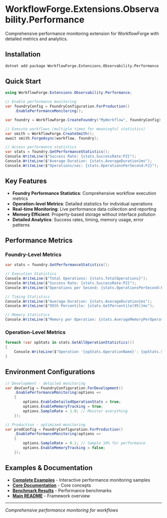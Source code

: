# WorkflowForge.Extensions.Observability.Performance

Comprehensive performance monitoring extension for WorkflowForge with detailed metrics and analytics.

## Installation

```bash
dotnet add package WorkflowForge.Extensions.Observability.Performance
```

## Quick Start

```csharp
using WorkflowForge.Extensions.Observability.Performance;

// Enable performance monitoring
var foundryConfig = FoundryConfiguration.ForProduction()
    .EnablePerformanceMonitoring();

var foundry = WorkflowForge.CreateFoundry("MyWorkflow", foundryConfig);

// Execute workflows (multiple times for meaningful statistics)
var smith = WorkflowForge.CreateSmith();
await smith.ForgeAsync(workflow, foundry);

// Access performance statistics
var stats = foundry.GetPerformanceStatistics();
Console.WriteLine($"Success Rate: {stats.SuccessRate:P2}");
Console.WriteLine($"Average Duration: {stats.AverageDuration}ms");
Console.WriteLine($"Operations/sec: {stats.OperationsPerSecond:F2}");
```

## Key Features

- **Foundry Performance Statistics**: Comprehensive workflow execution metrics
- **Operation-level Metrics**: Detailed statistics for individual operations
- **Real-time Monitoring**: Live performance data collection and reporting
- **Memory Efficient**: Property-based storage without interface pollution
- **Detailed Analytics**: Success rates, timing, memory usage, error patterns

## Performance Metrics

### Foundry-Level Metrics
```csharp
var stats = foundry.GetPerformanceStatistics();

// Execution Statistics
Console.WriteLine($"Total Operations: {stats.TotalOperations}");
Console.WriteLine($"Success Rate: {stats.SuccessRate:P2}");
Console.WriteLine($"Operations per Second: {stats.OperationsPerSecond:F2}");

// Timing Statistics
Console.WriteLine($"Average Duration: {stats.AverageDuration}ms");
Console.WriteLine($"95th Percentile: {stats.GetPercentile(95)}ms");

// Memory Statistics
Console.WriteLine($"Memory per Operation: {stats.AverageMemoryPerOperation / 1024:F2} KB");
```

### Operation-Level Metrics
```csharp
foreach (var opStats in stats.GetAllOperationStatistics())
{
    Console.WriteLine($"Operation '{opStats.OperationName}': {opStats.SuccessRate:P2} success, {opStats.AverageExecutionTime}ms avg");
}
```

## Environment Configurations

```csharp
// Development - detailed monitoring
var devConfig = FoundryConfiguration.ForDevelopment()
    .EnablePerformanceMonitoring(options =>
    {
        options.EnableDetailedOperationStats = true;
        options.EnableMemoryTracking = true;
        options.SampleRate = 1.0; // Monitor everything
    });

// Production - optimized monitoring
var prodConfig = FoundryConfiguration.ForProduction()
    .EnablePerformanceMonitoring(options =>
    {
        options.SampleRate = 0.1; // Sample 10% for performance
        options.EnableMemoryTracking = false;
    });
```

## Examples & Documentation

- **[Complete Examples](../../samples/WorkflowForge.Samples.BasicConsole/README.md#17-performance-monitoring)** - Interactive performance monitoring samples
- **[Core Documentation](../../core/WorkflowForge/README.md)** - Core concepts
- **[Benchmark Results](../../benchmarks/WorkflowForge.Benchmarks/README.md)** - Performance benchmarks
- **[Main README](../../../README.md)** - Framework overview

---

*Comprehensive performance monitoring for workflows*
